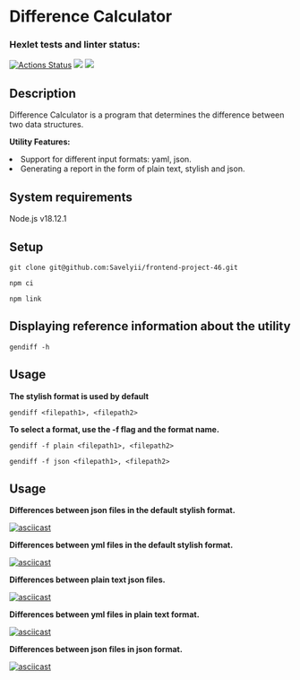 <h1>Difference Calculator</h1>

### Hexlet tests and linter status:

[![Actions Status](https://github.com/Savelyii/frontend-project-46/workflows/hexlet-check/badge.svg)](https://github.com/Savelyii/frontend-project-46/actions) <a href="https://codeclimate.com/github/Savelyii/frontend-project-46/maintainability"><img src="https://api.codeclimate.com/v1/badges/3f7526c789a4a6a6dddc/maintainability" /></a> <a href="https://codeclimate.com/github/Savelyii/frontend-project-46/test_coverage"><img src="https://api.codeclimate.com/v1/badges/3f7526c789a4a6a6dddc/test_coverage" /></a>

<h2>Description</h2>
Difference Calculator is a program that determines the difference between two data structures.

**Utility Features:**
<li>Support for different input formats: yaml, json.</li>
<li>Generating a report in the form of plain text, stylish and json.</li>

<h2>System requirements</h2>
Node.js v18.12.1

<h2>Setup</h2>

```
git clone git@github.com:Savelyii/frontend-project-46.git
```
```
npm ci
```
```
npm link
```
<h2>Displaying reference information about the utility</h2>

```
gendiff -h
```
<h2>Usage</h2> 

**The stylish format is used by default**
```
gendiff <filepath1>, <filepath2>
```
**To select a format, use the -f flag and the format name.**

```
gendiff -f plain <filepath1>, <filepath2>
```
```
gendiff -f json <filepath1>, <filepath2>
```
<h2>Usage</h2>

**Differences between json files in the default stylish format.**

[![asciicast](https://asciinema.org/a/MhYBqa88asSrzZDAU6tiTV5iV.svg)](https://asciinema.org/a/MhYBqa88asSrzZDAU6tiTV5iV)

**Differences between yml files in the default stylish format.**

[![asciicast](https://asciinema.org/a/NoGe9GYnlEpAAhs93H7VFc7zo.svg)](https://asciinema.org/a/NoGe9GYnlEpAAhs93H7VFc7zo)

**Differences between plain text json files.**

[![asciicast](https://asciinema.org/a/43b9t6LVfwQmV0eumUws5M69u.svg)](https://asciinema.org/a/43b9t6LVfwQmV0eumUws5M69u)

**Differences between yml files in plain text format.**

[![asciicast](https://asciinema.org/a/Tm3U2YqIFIGK5X5BdwGE6YsSc.svg)](https://asciinema.org/a/Tm3U2YqIFIGK5X5BdwGE6YsSc)

**Differences between json files in json format.**

[![asciicast](https://asciinema.org/a/tCq95fwxN8n4UdqrEMUu1ImSX.svg)](https://asciinema.org/a/tCq95fwxN8n4UdqrEMUu1ImSX)


